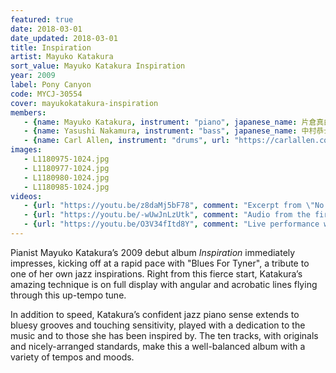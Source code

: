 ```yaml
---
featured: true
date: 2018-03-01
date_updated: 2018-03-01
title: Inspiration
artist: Mayuko Katakura
sort_value: Mayuko Katakura Inspiration
year: 2009
label: Pony Canyon
code: MYCJ-30554
cover: mayukokatakura-inspiration
members:
   - {name: Mayuko Katakura, instrument: "piano", japanese_name: 片倉真由子, url: "https://ameblo.jp/mayukokatakura/"}
   - {name: Yasushi Nakamura, instrument: "bass", japanese_name: 中村恭士, url: "https://www.yasushinakamurabass.com/"}
   - {name: Carl Allen, instrument: "drums", url: "https://carlallen.com/"}
images:
   - L1180975-1024.jpg
   - L1180977-1024.jpg
   - L1180980-1024.jpg
   - L1180985-1024.jpg
videos: 
   - {url: "https://youtu.be/z8daMj5bF78", comment: "Excerpt from \"No Blues\", the fourth track on the album"}
   - {url: "https://youtu.be/-wUwJnLzUtk", comment: "Audio from the first track on the album, \"Blues For Tyner\""}
   - {url: "https://youtu.be/O3V34fItd8Y", comment: "Live performance with Mayuko Katakura playing \"Linden Blvd\" with the Kiyoshi Kitakawa trio"}
---
```

Pianist Mayuko Katakura’s 2009 debut album *Inspiration* immediately impresses, kicking off at a rapid pace with "Blues For Tyner", a tribute to one of her own jazz inspirations. Right from this fierce start, Katakura’s amazing technique is on full display with angular and acrobatic lines flying through this up-tempo tune.

In addition to speed, Katakura’s confident jazz piano sense extends to bluesy grooves and touching sensitivity, played with a dedication to the music and to those she has been inspired by. The ten tracks, with originals and nicely-arranged standards, make this a well-balanced album with a variety of tempos and moods.

